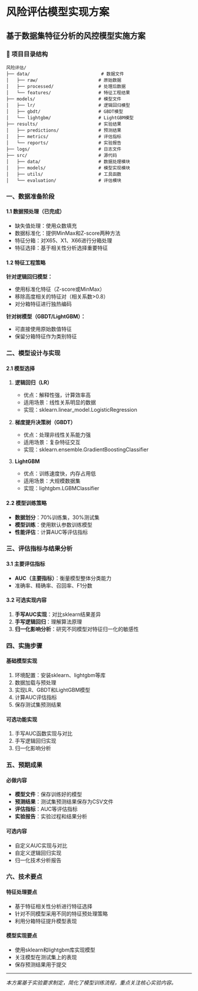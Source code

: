 # 风险评估模型实现方案

## 基于数据集特征分析的风控模型实施方案

### 📁 项目目录结构
```
风险评估/
├── data/                           # 数据文件
│   ├── raw/                       # 原始数据
│   ├── processed/                 # 处理后数据
│   └── features/                  # 特征工程结果
├── models/                        # 模型文件
│   ├── lr/                        # 逻辑回归模型
│   ├── gbdt/                      # GBDT模型
│   └── lightgbm/                  # LightGBM模型
├── results/                       # 实验结果
│   ├── predictions/               # 预测结果
│   ├── metrics/                   # 评估指标
│   └── reports/                   # 实验报告
├── logs/                          # 日志文件
├── src/                           # 源代码
│   ├── data/                      # 数据处理模块
│   ├── models/                    # 模型实现模块
│   ├── utils/                     # 工具函数
│   └── evaluation/                # 评估模块
```

### 一、数据准备阶段

#### 1.1 数据预处理（已完成）
- 缺失值处理：使用众数填充
- 数据标准化：提供MinMax和Z-score两种方法
- 特征分箱：对X65、X1、X66进行分箱处理
- 特征选择：基于相关性分析选择重要特征

#### 1.2 特征工程策略
**针对逻辑回归模型：**
- 使用标准化特征（Z-score或MinMax）
- 移除高度相关的特征对（相关系数>0.8）
- 对分箱特征进行独热编码

**针对树模型（GBDT/LightGBM）：**
- 可直接使用原始数值特征
- 保留分箱特征作为类别特征

### 二、模型设计与实现

#### 2.1 模型选择
1. **逻辑回归（LR）**
   - 优点：解释性强，计算效率高
   - 适用场景：线性关系明显的数据
   - 实现：sklearn.linear_model.LogisticRegression

2. **梯度提升决策树（GBDT）**
   - 优点：处理非线性关系能力强
   - 适用场景：复杂特征交互
   - 实现：sklearn.ensemble.GradientBoostingClassifier

3. **LightGBM**
   - 优点：训练速度快，内存占用低
   - 适用场景：大规模数据集
   - 实现：lightgbm.LGBMClassifier

#### 2.2 模型训练策略
- **数据划分**：70%训练集，30%测试集
- **模型训练**：使用默认参数训练模型
- **性能评估**：计算AUC等评估指标

### 三、评估指标与结果分析

#### 3.1 主要评估指标
- **AUC（主要指标）**：衡量模型整体分类能力
- 准确率、精确率、召回率、F1分数

#### 3.2 可选实现内容
1. **手写AUC实现**：对比sklearn结果差异
2. **手写逻辑回归**：理解算法原理
3. **归一化影响分析**：研究不同模型对特征归一化的敏感性

### 四、实施步骤

#### 基础模型实现
1. 环境配置：安装sklearn、lightgbm等库
2. 数据加载与预处理
3. 实现LR、GBDT和LightGBM模型
4. 计算AUC评估指标
5. 保存测试集预测结果

#### 可选功能实现
1. 手写AUC函数实现与对比
2. 手写逻辑回归实现
3. 归一化影响分析

### 五、预期成果

#### 必做内容
- **模型文件**：保存训练好的模型
- **预测结果**：测试集预测结果保存为CSV文件
- **评估指标**：AUC等评估指标
- **实验报告**：实验过程和结果分析

#### 可选内容
- 自定义AUC实现与对比
- 自定义逻辑回归实现
- 归一化技术分析报告

### 六、技术要点

#### 特征处理要点
- 基于特征相关性分析进行特征选择
- 针对不同模型采用不同的特征预处理策略
- 利用分箱特征提升模型表现

#### 模型实现要点
- 使用sklearn和lightgbm库实现模型
- 关注模型在测试集上的表现
- 保存预测结果用于提交

---
*本方案基于实验要求制定，简化了模型训练流程，重点关注核心实验内容。*
